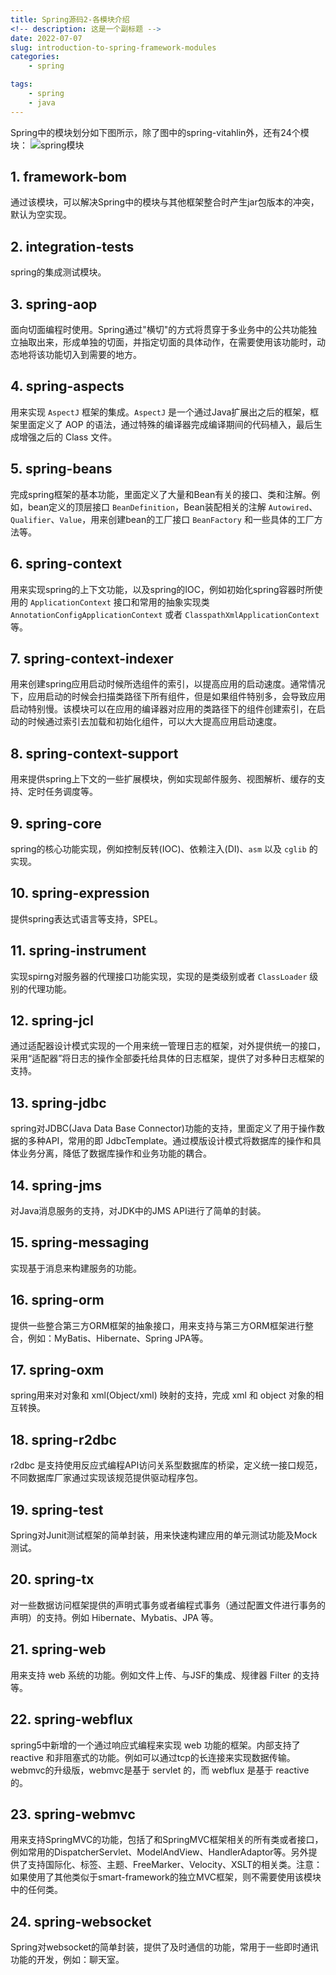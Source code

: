 ```yaml
---
title: Spring源码2-各模块介绍
<!-- description: 这是一个副标题 -->
date: 2022-07-07
slug: introduction-to-spring-framework-modules
categories:
    - spring

tags:
    - spring
    - java
---
```


Spring中的模块划分如下图所示，除了图中的spring-vitahlin外，还有24个模块：
![spring模块](https://vitahlin.oss-cn-shanghai.aliyuncs.com/images/blog/2022/07/202207071923185.png)

## 1. framework-bom

通过该模块，可以解决Spring中的模块与其他框架整合时产生jar包版本的冲突，默认为空实现。

## 2. integration-tests

spring的集成测试模块。

## 3. spring-aop

面向切面编程时使用。Spring通过"横切"的方式将贯穿于多业务中的公共功能独立抽取出来，形成单独的切面，并指定切面的具体动作，在需要使用该功能时，动态地将该功能切入到需要的地方。

## 4. spring-aspects

用来实现 `AspectJ` 框架的集成。`AspectJ` 是一个通过Java扩展出之后的框架，框架里面定义了 AOP 的语法，通过特殊的编译器完成编译期间的代码植入，最后生成增强之后的 Class 文件。

## 5. spring-beans

完成spring框架的基本功能，里面定义了大量和Bean有关的接口、类和注解。例如，bean定义的顶层接口 `BeanDefinition`，Bean装配相关的注解 `Autowired`、`Qualifier`、`Value`，用来创建bean的工厂接口 `BeanFactory` 和一些具体的工厂方法等。

## 6. spring-context

用来实现spring的上下文功能，以及spring的IOC，例如初始化spring容器时所使用的 `ApplicationContext` 接口和常用的抽象实现类 `AnnotationConfigApplicationContext` 或者 `ClasspathXmlApplicationContext` 等。

## 7. spring-context-indexer

用来创建spring应用启动时候所选组件的索引，以提高应用的启动速度。通常情况下，应用启动的时候会扫描类路径下所有组件，但是如果组件特别多，会导致应用启动特别慢。该模块可以在应用的编译器对应用的类路径下的组件创建索引，在启动的时候通过索引去加载和初始化组件，可以大大提高应用启动速度。

## 8. spring-context-support

用来提供spring上下文的一些扩展模块，例如实现邮件服务、视图解析、缓存的支持、定时任务调度等。

## 9. spring-core

spring的核心功能实现，例如控制反转(IOC)、依赖注入(DI)、`asm` 以及 `cglib` 的实现。

## 10. spring-expression

提供spring表达式语言等支持，SPEL。

## 11. spring-instrument

实现spirng对服务器的代理接口功能实现，实现的是类级别或者 `ClassLoader` 级别的代理功能。

## 12. spring-jcl

通过适配器设计模式实现的一个用来统一管理日志的框架，对外提供统一的接口，采用“适配器”将日志的操作全部委托给具体的日志框架，提供了对多种日志框架的支持。

## 13. spring-jdbc

spring对JDBC(Java Data Base Connector)功能的支持，里面定义了用于操作数据的多种API，常用的即 JdbcTemplate。通过模版设计模式将数据库的操作和具体业务分离，降低了数据库操作和业务功能的耦合。

## 14. spring-jms

对Java消息服务的支持，对JDK中的JMS API进行了简单的封装。

## 15. spring-messaging

实现基于消息来构建服务的功能。

## 16. spring-orm

提供一些整合第三方ORM框架的抽象接口，用来支持与第三方ORM框架进行整合，例如：MyBatis、Hibernate、Spring JPA等。

## 17. spring-oxm

spring用来对对象和 xml(Object/xml) 映射的支持，完成 xml 和 object 对象的相互转换。

## 18. spring-r2dbc

r2dbc 是支持使用反应式编程API访问关系型数据库的桥梁，定义统一接口规范，不同数据库厂家通过实现该规范提供驱动程序包。

## 19. spring-test

Spring对Junit测试框架的简单封装，用来快速构建应用的单元测试功能及Mock测试。

## 20. spring-tx

对一些数据访问框架提供的声明式事务或者编程式事务（通过配置文件进行事务的声明）的支持。例如 Hibernate、Mybatis、JPA 等。

## 21. spring-web

用来支持 web 系统的功能。例如文件上传、与JSF的集成、规律器 Filter 的支持等。

## 22. spring-webflux

spring5中新增的一个通过响应式编程来实现 web 功能的框架。内部支持了 reactive 和非阻塞式的功能。例如可以通过tcp的长连接来实现数据传输。webmvc的升级版，webmvc是基于 servlet 的，而 webflux 是基于 reactive 的。

## 23. spring-webmvc

用来支持SpringMVC的功能，包括了和SpringMVC框架相关的所有类或者接口，例如常用的DispatcherServlet、ModelAndView、HandlerAdaptor等。另外提供了支持国际化、标签、主题、FreeMarker、Velocity、XSLT的相关类。注意：如果使用了其他类似于smart-framework的独立MVC框架，则不需要使用该模块中的任何类。

## 24. spring-websocket

Spring对websocket的简单封装，提供了及时通信的功能，常用于一些即时通讯功能的开发，例如：聊天室。
